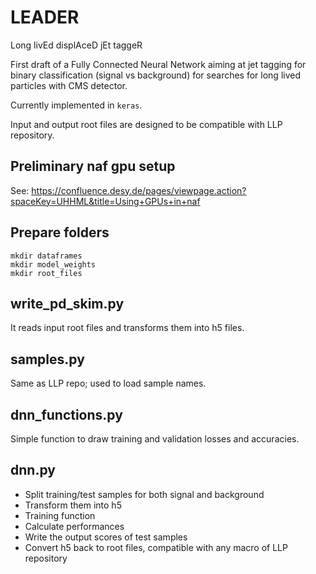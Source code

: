 # LEADER
Long livEd displAceD jEt taggeR

First draft of a Fully Connected Neural Network aiming at jet tagging for binary classification (signal vs background) for searches for long lived particles with CMS detector.

Currently implemented in ```keras```.

Input and output root files are designed to be compatible with LLP repository.

## Preliminary naf gpu setup
See: https://confluence.desy.de/pages/viewpage.action?spaceKey=UHHML&title=Using+GPUs+in+naf

## Prepare folders
```
mkdir dataframes
mkdir model_weights
mkdir root_files
```

## write_pd_skim.py
It reads input root files and transforms them into h5 files.

## samples.py
Same as LLP repo; used to load sample names.

## dnn_functions.py
Simple function to draw training and validation losses and accuracies.

## dnn.py
- Split training/test samples for both signal and background
- Transform them into h5
- Training function
- Calculate performances
- Write the output scores of test samples
- Convert h5 back to root files, compatible with any macro of LLP repository
